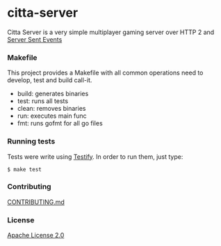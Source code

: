 # citta-server
Citta Server is a very simple multiplayer gaming server over HTTP 2 and [Server Sent Events](https://developer.mozilla.org/en-US/docs/Web/API/Server-sent_events)

### Makefile

This project provides a Makefile with all common operations need to develop, test and build call-it.

* build: generates binaries
* test: runs all tests
* clean: removes binaries
* run: executes main func
* fmt: runs gofmt for all go files

### Running tests

Tests were write using [Testify](https://github.com/stretchr/testify). In order to run them, just type:

```shell
$ make test
```

### Contributing

 [CONTRIBUTING.md](CONTRIBUTING.md) 

### License

[Apache License 2.0](LICENSE)  